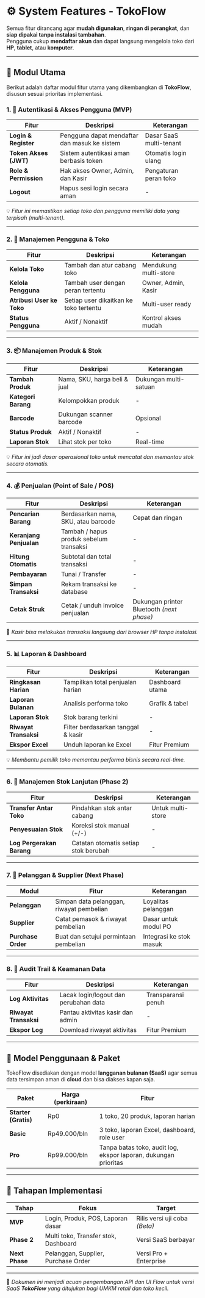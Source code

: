 # ⚙️ System Features - TokoFlow

Semua fitur dirancang agar **mudah digunakan**, **ringan di perangkat**, dan **siap dipakai tanpa instalasi tambahan**.  
Pengguna cukup **mendaftar akun** dan dapat langsung mengelola toko dari **HP**, **tablet**, atau **komputer**.

---

## 🧩 Modul Utama

Berikut adalah daftar modul fitur utama yang dikembangkan di **TokoFlow**, disusun sesuai prioritas implementasi.

### 1. 🔐 Autentikasi & Akses Pengguna (MVP)

| Fitur                 | Deskripsi                                    | Keterangan              |
| --------------------- | -------------------------------------------- | ----------------------- |
| **Login & Register**  | Pengguna dapat mendaftar dan masuk ke sistem | Dasar SaaS multi-tenant |
| **Token Akses (JWT)** | Sistem autentikasi aman berbasis token       | Otomatis login ulang    |
| **Role & Permission** | Hak akses Owner, Admin, dan Kasir            | Pengaturan peran toko   |
| **Logout**            | Hapus sesi login secara aman                 | -                       |

💡 _Fitur ini memastikan setiap toko dan pengguna memiliki data yang terpisah (multi-tenant)._

---

### 2. 🏬 Manajemen Pengguna & Toko

| Fitur                     | Deskripsi                              | Keterangan            |
| ------------------------- | -------------------------------------- | --------------------- |
| **Kelola Toko**           | Tambah dan atur cabang toko            | Mendukung multi-store |
| **Kelola Pengguna**       | Tambah user dengan peran tertentu      | Owner, Admin, Kasir   |
| **Atribusi User ke Toko** | Setiap user dikaitkan ke toko tertentu | Multi-user ready      |
| **Status Pengguna**       | Aktif / Nonaktif                       | Kontrol akses mudah   |

---

### 3. 📦 Manajemen Produk & Stok

| Fitur               | Deskripsi                    | Keterangan            |
| ------------------- | ---------------------------- | --------------------- |
| **Tambah Produk**   | Nama, SKU, harga beli & jual | Dukungan multi-satuan |
| **Kategori Barang** | Kelompokkan produk           | -                     |
| **Barcode**         | Dukungan scanner barcode     | Opsional              |
| **Status Produk**   | Aktif / Nonaktif             | -                     |
| **Laporan Stok**    | Lihat stok per toko          | Real-time             |

💡 _Fitur ini jadi dasar operasional toko untuk mencatat dan memantau stok secara otomatis._

---

### 4. 💰 Penjualan (Point of Sale / POS)

| Fitur                   | Deskripsi                               | Keterangan                                |
| ----------------------- | --------------------------------------- | ----------------------------------------- |
| **Pencarian Barang**    | Berdasarkan nama, SKU, atau barcode     | Cepat dan ringan                          |
| **Keranjang Penjualan** | Tambah / hapus produk sebelum transaksi | -                                         |
| **Hitung Otomatis**     | Subtotal dan total transaksi            | -                                         |
| **Pembayaran**          | Tunai / Transfer                        | -                                         |
| **Simpan Transaksi**    | Rekam transaksi ke database             | -                                         |
| **Cetak Struk**         | Cetak / unduh invoice penjualan         | Dukungan printer Bluetooth _(next phase)_ |

📱 _Kasir bisa melakukan transaksi langsung dari browser HP tanpa instalasi._

---

### 5. 📊 Laporan & Dashboard

| Fitur                 | Deskripsi                          | Keterangan      |
| --------------------- | ---------------------------------- | --------------- |
| **Ringkasan Harian**  | Tampilkan total penjualan harian   | Dashboard utama |
| **Laporan Bulanan**   | Analisis performa toko             | Grafik & tabel  |
| **Laporan Stok**      | Stok barang terkini                | -               |
| **Riwayat Transaksi** | Filter berdasarkan tanggal & kasir | -               |
| **Ekspor Excel**      | Unduh laporan ke Excel             | Fitur Premium   |

💡 _Membantu pemilik toko memantau performa bisnis secara real-time._

---

### 6. 🔁 Manajemen Stok Lanjutan (Phase 2)

| Fitur                     | Deskripsi                            | Keterangan        |
| ------------------------- | ------------------------------------ | ----------------- |
| **Transfer Antar Toko**   | Pindahkan stok antar cabang          | Untuk multi-store |
| **Penyesuaian Stok**      | Koreksi stok manual (+/-)            | -                 |
| **Log Pergerakan Barang** | Catatan otomatis setiap stok berubah | -                 |

---

### 7. 👥 Pelanggan & Supplier (Next Phase)

| Modul              | Fitur                                    | Keterangan              |
| ------------------ | ---------------------------------------- | ----------------------- |
| **Pelanggan**      | Simpan data pelanggan, riwayat pembelian | Loyalitas pelanggan     |
| **Supplier**       | Catat pemasok & riwayat pembelian        | Dasar untuk modul PO    |
| **Purchase Order** | Buat dan setujui permintaan pembelian    | Integrasi ke stok masuk |

---

### 8. 🧾 Audit Trail & Keamanan Data

| Fitur                 | Deskripsi                             | Keterangan         |
| --------------------- | ------------------------------------- | ------------------ |
| **Log Aktivitas**     | Lacak login/logout dan perubahan data | Transparansi penuh |
| **Riwayat Transaksi** | Pantau aktivitas kasir dan admin      | -                  |
| **Ekspor Log**        | Download riwayat aktivitas            | Fitur Premium      |

---

## 💸 Model Penggunaan & Paket

TokoFlow disediakan dengan model **langganan bulanan (SaaS)** agar semua data tersimpan aman di **cloud** dan bisa diakses kapan saja.

| Paket                | Harga (perkiraan) | Fitur                                                           |
| -------------------- | ----------------- | --------------------------------------------------------------- |
| **Starter (Gratis)** | Rp0               | 1 toko, 20 produk, laporan harian                               |
| **Basic**            | Rp49.000/bln      | 3 toko, laporan Excel, dashboard, role user                     |
| **Pro**              | Rp99.000/bln      | Tanpa batas toko, audit log, ekspor laporan, dukungan prioritas |

---

## 🧭 Tahapan Implementasi

| Tahap          | Fokus                                | Target                        |
| -------------- | ------------------------------------ | ----------------------------- |
| **MVP**        | Login, Produk, POS, Laporan dasar    | Rilis versi uji coba _(Beta)_ |
| **Phase 2**    | Multi toko, Transfer stok, Dashboard | Versi SaaS berbayar           |
| **Next Phase** | Pelanggan, Supplier, Purchase Order  | Versi Pro + Enterprise        |

---

📘 _Dokumen ini menjadi acuan pengembangan API dan UI Flow untuk versi SaaS **TokoFlow** yang ditujukan bagi UMKM retail dan toko kecil._

